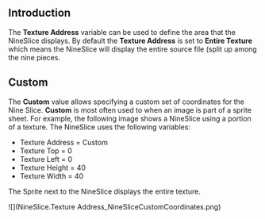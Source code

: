 ## Introduction

The **Texture Address** variable can be used to define the area that the NineSlice displays. By default the **Texture Address** is set to **Entire Texture** which means the NineSlice will display the entire source file (split up among the nine pieces.

## Custom

The **Custom** value allows specifying a custom set of coordinates for the Nine Slice. **Custom** is most often used to when an image is part of a sprite sheet. For example, the following image shows a NineSlice using a portion of a texture. The NineSlice uses the following variables:

* Texture Address = Custom
* Texture Top = 0
* Texture Left = 0
* Texture Height = 40
* Texture Width = 40

The Sprite next to the NineSlice displays the entire texture.

![](NineSlice.Texture Address_NineSliceCustomCoordinates.png)





